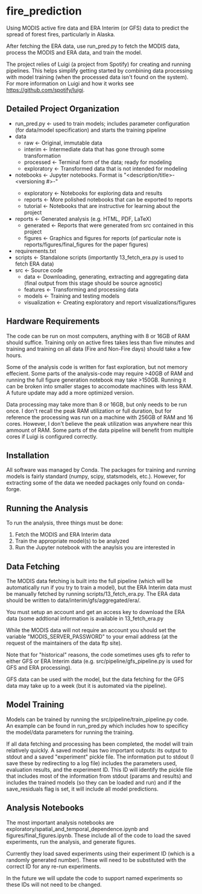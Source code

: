 fire_prediction
===============
Using MODIS active fire data and ERA Interim (or GFS) data to predict the spread of forest fires, particularly in Alaska.

After fetching the ERA data, use run_pred.py to fetch the MODIS data, process the MODIS and ERA data, and train the model.

The project relies of Luigi (a project from Spotify) for creating and running pipelines. This helps simplify getting
started by combining data processing with model training (when the processed data isn't found on the system). For more
information on Luigi and how it works see https://github.com/spotify/luigi.

Detailed Project Organization
-----------------------------
* run_pred.py           <- used to train models; includes parameter configuration (for data/model specification) and starts the training pipeline
* data
    - raw               <- Original, immutable data
    - interim           <- Intermediate data that has gone through some transformation
    - processed         <- Terminal form of the data; ready for modeling
    - exploratory       <- Transformed data that is not intended for modeling
* notebooks             <- Jupyter notebooks. Format is "<description/title>-<versioning #>-<author identifier>"
    - exploratory       <- Notebooks for exploring data and results
    - reports           <- More polished notebooks that can be exported to reports
    - tutorial          <- Notebooks that are instructive for learning about the project
* reports               <- Generated analysis (e.g. HTML, PDF, LaTeX) 
    - generated         <- Reports that were generated from src contained in this project
    - figures           <- Graphics and figures for reports (of particular note is reports/figures/final_figures for the paper figures)
* requirements.txt
* scripts               <- Standalone scripts (importantly 13_fetch_era.py is used to fetch ERA data)
* src                   <- Source code
    - data              <- Downloading, generating, extracting and aggregating data (final output from this stage should be source agnostic)
    - features          <- Transforming and processing data
    - models            <- Training and testing models
    - visualization     <- Creating exploratory and report visualizations/figures

Hardware Requirements
---------------------
The code can be run on most computers, anything with 8 or 16GB of RAM should suffice. Training only on active fires
takes less than five minutes and training and training on all data (Fire and Non-Fire days) should take a few hours.

Some of the analysis code is written for fast exploration, but not memory effecient. Some parts of the analysis-code
may require >40GB of RAM and running the full figure generation notebook may take >150GB. Running it can be broken into
smaller stages to accomodate machines with less RAM. A future update may add a more optimized version.

Data processing may take more than 8 or 16GB, but only needs to be run once. I don't recall the peak RAM utilization or
full duration, but for reference the processing was run on a machine with 256GB of RAM and 16 cores. However, I don't
believe the peak utilization was anywhere near this ammount of RAM. Some parts of the data pipeline will benefit from
multiple cores if Luigi is configured correctly.

Installation
------------
All software was managed by Conda. The packages for training and running models is fairly standard (numpy, scipy,
statsmodels, etc.). However, for extracting some of the data we needed packages only found on conda-forge.

Running the Analysis
--------------------
To run the analysis, three things must be done:

1. Fetch the MODIS and ERA Interim data
2. Train the appropriate model(s) to be analyzed
3. Run the Jupyter notebook with the anaylsis you are interested in

Data Fetching
-------------
The MODIS data fetching is built into the full pipeline (which will be automatically run if you try to train a model),
but the ERA Interim data must be manually fetched by running scripts/13_fetch_era.py. The ERA data should be written to 
data/interim/gfs/aggregated/era/.

You must setup an account and get an access key to download the ERA data (some addtional information is available in
13_fetch_era.py 

While the MODIS data will not require an account you should set the variable "MODIS_SERVER_PASSWORD" to your email
address (at the request of the maintainers of the data ftp site).

Note that for "historical" reasons, the code sometimes uses gfs to refer to either GFS or ERA Interim data 
(e.g. src/pipeline/gfs_pipeline.py is used for GFS and ERA processing).

GFS data can be used with the model, but the data fetching for the GFS data may take up to a week (but it is automated
via the pipeline).

Model Training
--------------
Models can be trained by running the src/pipeline/train_pipeline.py code. An example can be found in run_pred.py which
includes how to specificy the model/data parameters for running the training.

If all data fetching and processing has been completed, the model will train relatively quickly. A saved model has two
important outputs: its output to stdout and a saved "experiment" pickle file. The information put to stdout (I save 
these by redirecting to a log file) includes the parameters used, evaluation results, and the experiment ID. This ID
will identify the pickle file that includes most of the information from stdout (params and results) and includes the
trained models (so they can be loaded and run) and if the save_residuals flag is set, it will include all model predictions.

Analysis Notebooks
------------------
The most important analysis notebooks are exploratory/spatial_and_temporal_dependence.ipynb and 
figures/final_figures.ipynb. These include all of the code to load the saved experiments, run the analysis, and 
generate figures.

Currently they load saved experiments using their experiment ID (which is a randomly generated number). These will need
to be substituted with the correct ID for any re-run experiments. 

In the future we will update the code to support named experiments so these IDs will not need to be changed.

